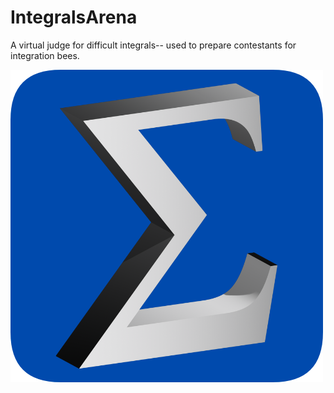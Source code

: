 # IntegralsArena

A virtual judge for difficult integrals-- used to prepare contestants for integration bees.


![Logo](https://github.com/letlovewin/integralarena/blob/main/static/img/output-onlinepngtools.png?raw=true)
